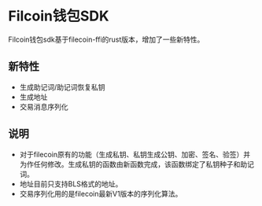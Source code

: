 # Filcoin钱包SDK  
Filcoin钱包sdk基于filecoin-ffi的rust版本，增加了一些新特性。

## 新特性
* 生成助记词/助记词恢复私钥  
* 生成地址  
* 交易消息序列化  

## 说明
* 对于filecoin原有的功能（生成私钥、私钥生成公钥、加密、签名、验签）并为作任何修改。生成私钥的函数由新函数完成，该函数绑定了私钥种子和助记词。
* 地址目前只支持BLS格式的地址。  
* 交易序列化用的是filecoin最新V1版本的序列化算法。 

